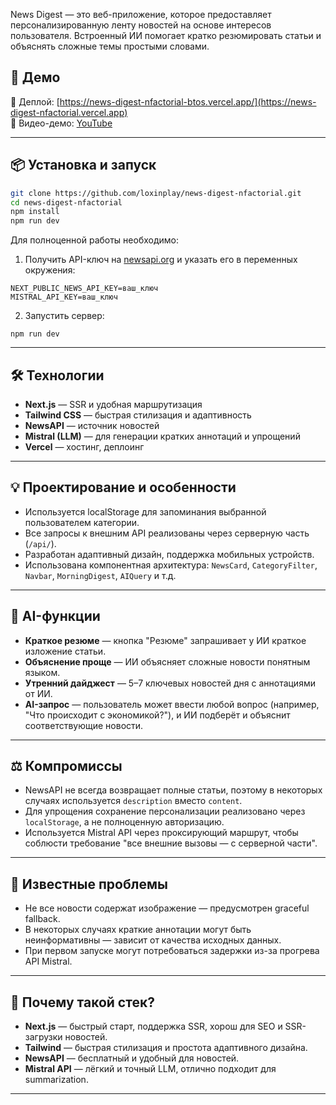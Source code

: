 News Digest — это веб-приложение, которое предоставляет персонализированную ленту новостей на основе интересов пользователя. Встроенный ИИ помогает кратко резюмировать статьи и объяснять сложные темы простыми словами.

## 🚀 Демо

🔗 Деплой: [https://news-digest-nfactorial-btos.vercel.app/](https://news-digest-nfactorial.vercel.app)  
🎥 Видео-демо: [YouTube](https://youtu.be/1P_GqOvHCIk)

---

## 📦 Установка и запуск

```bash
git clone https://github.com/loxinplay/news-digest-nfactorial.git
cd news-digest-nfactorial
npm install
npm run dev
```

Для полноценной работы необходимо:
1. Получить API-ключ на [newsapi.org](https://newsapi.org/) и указать его в переменных окружения:
```
NEXT_PUBLIC_NEWS_API_KEY=ваш_ключ
MISTRAL_API_KEY=ваш_ключ
```

2. Запустить сервер:
```
npm run dev
```

---

## 🛠️ Технологии

- **Next.js** — SSR и удобная маршрутизация
- **Tailwind CSS** — быстрая стилизация и адаптивность
- **NewsAPI** — источник новостей
- **Mistral (LLM)** — для генерации кратких аннотаций и упрощений
- **Vercel** — хостинг, деплоинг

---

## 💡 Проектирование и особенности

- Используется localStorage для запоминания выбранной пользователем категории.
- Все запросы к внешним API реализованы через серверную часть (`/api/`).
- Разработан адаптивный дизайн, поддержка мобильных устройств.
- Использована компонентная архитектура: `NewsCard`, `CategoryFilter`, `Navbar`, `MorningDigest`, `AIQuery` и т.д.

---

## 🤖 AI-функции

- **Краткое резюме** — кнопка "Резюме" запрашивает у ИИ краткое изложение статьи.
- **Объяснение проще** — ИИ объясняет сложные новости понятным языком.
- **Утренний дайджест** — 5–7 ключевых новостей дня с аннотациями от ИИ.
- **AI-запрос** — пользователь может ввести любой вопрос (например, "Что происходит с экономикой?"), и ИИ подберёт и объяснит соответствующие новости.

---

## ⚖️ Компромиссы

- NewsAPI не всегда возвращает полные статьи, поэтому в некоторых случаях используется `description` вместо `content`.
- Для упрощения сохранение персонализации реализовано через `localStorage`, а не полноценную авторизацию.
- Используется Mistral API через проксирующий маршрут, чтобы соблюсти требование "все внешние вызовы — с серверной части".

---

## 🐞 Известные проблемы

- Не все новости содержат изображение — предусмотрен graceful fallback.
- В некоторых случаях краткие аннотации могут быть неинформативны — зависит от качества исходных данных.
- При первом запуске могут потребоваться задержки из-за прогрева API Mistral.

---

## 📌 Почему такой стек?

- **Next.js** — быстрый старт, поддержка SSR, хорош для SEO и SSR-загрузки новостей.
- **Tailwind** — быстрая стилизация и простота адаптивного дизайна.
- **NewsAPI** — бесплатный и удобный для новостей.
- **Mistral API** — лёгкий и точный LLM, отлично подходит для summarization.

---